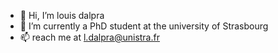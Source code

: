 - 👋 Hi, I’m louis dalpra
- 🌱 I’m currently a PhD student at the university of Strasbourg
- 📫 reach me at l.dalpra@unistra.fr

<!---
Ldalpra/Ldalpra is a ✨ special ✨ repository because its `README.md` (this file) appears on your GitHub profile.
You can click the Preview link to take a look at your changes.
--->
